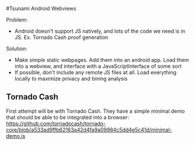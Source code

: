 #Tsunami Android Webviews

Problem:
- Android doesn't support JS natively, and lots of the code we need is in JS. Ex. Tornado Cash proof generation

Solution:
- Make simple static webpages. Add them into an android app. Load them into a webview, and interface with a JavaScriptInterface of some sort
- If possible, don't include any remote JS files at all. Load everything locally to maximize privacy and timing analysis

## Tornado Cash

First attempt will be with Tornado Cash. They have a simple minimal demo that should be able to be integrated into a browser:
https://github.com/tornadocash/tornado-core/blob/a533ad9ffb62163a42d4fa9a09984c5dd4e5c41d/minimal-demo.js


